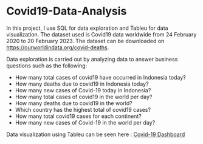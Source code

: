 # Covid19-Data-Analysis
In this project, I use SQL for data exploration and Tableu for data visualization. The dataset used is Covid19 data worldwide from 24 February 2020 to 20 February 2023. The dataset can be downloaded on https://ourworldindata.org/covid-deaths.

Data exploration is carried out by analyzing data to answer business questions such as the following:
- How many total cases of covid19 have occurred in Indonesia today?
- How many deaths due to covid19 in Indonesia today?
- How many new cases of Covid-19 today in Indonesia?
- How many total cases of covid19 in the world per day?
- How many deaths due to covid19 in the world?
- Which country has the highest total of covid19 cases?
- How many total covid19 cases for each continent?
- How many new cases of Covid-19 in the world per day?

Data visualization using Tableu can be seen here : [Covid-19 Dashboard](https://public.tableau.com/views/Covid_Dashboard_16772317883850/COVIDDASHBOARD?:language=en-US&:display_count=n&:origin=viz_share_link)
